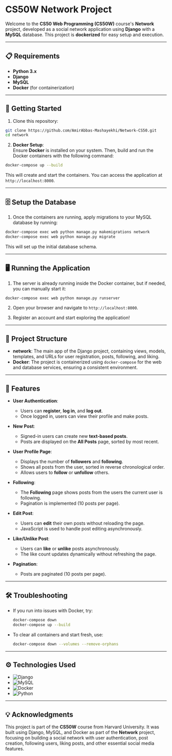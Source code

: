 # CS50W Network Project

Welcome to the **CS50 Web Programming (CS50W)** course's **Network** project, developed as a social network application using **Django** with a **MySQL** database. This project is **dockerized** for easy setup and execution.

---

## 📋 Requirements

- **Python 3.x**
- **Django**
- **MySQL**
- **Docker** (for containerization)

---

## 🚀 Getting Started

1. Clone this repository:

```bash
git clone https://github.com/AmirAbbas-Mashayekhi/Network-CS50.git
cd network
```

2. **Docker Setup**:  
   Ensure **Docker** is installed on your system. Then, build and run the Docker containers with the following command:

```bash
docker-compose up --build
```

This will create and start the containers. You can access the application at `http://localhost:8000`.

---

## 🗄️ Setup the Database

1. Once the containers are running, apply migrations to your MySQL database by running:

```bash
docker-compose exec web python manage.py makemigrations network
docker-compose exec web python manage.py migrate
```

This will set up the initial database schema.

---

## 🖥️ Running the Application

1. The server is already running inside the Docker container, but if needed, you can manually start it:

```bash
docker-compose exec web python manage.py runserver
```

2. Open your browser and navigate to `http://localhost:8000`.

3. Register an account and start exploring the application!

---

## 📂 Project Structure

- **network**: The main app of the Django project, containing views, models, templates, and URLs for user registration, posts, following, and liking.
- **Docker**: The project is containerized using `docker-compose` for the web and database services, ensuring a consistent environment.

---

## 🌟 Features

- **User Authentication**:

  - Users can **register**, **log in**, and **log out**.
  - Once logged in, users can view their profile and make posts.

- **New Post**:

  - Signed-in users can create new **text-based posts**.
  - Posts are displayed on the **All Posts** page, sorted by most recent.

- **User Profile Page**:

  - Displays the number of **followers** and **following**.
  - Shows all posts from the user, sorted in reverse chronological order.
  - Allows users to **follow** or **unfollow** others.

- **Following**:

  - The **Following** page shows posts from the users the current user is following.
  - Pagination is implemented (10 posts per page).

- **Edit Post**:

  - Users can **edit** their own posts without reloading the page.
  - JavaScript is used to handle post editing asynchronously.

- **Like/Unlike Post**:

  - Users can **like** or **unlike** posts asynchronously.
  - The like count updates dynamically without refreshing the page.

- **Pagination**:
  - Posts are paginated (10 posts per page).

---

## 🛠️ Troubleshooting

- If you run into issues with Docker, try:

  ```bash
  docker-compose down
  docker-compose up --build
  ```

- To clear all containers and start fresh, use:

  ```bash
  docker-compose down --volumes --remove-orphans
  ```

---

## ⚙️ Technologies Used

- ![Django](https://img.shields.io/badge/Django-5.1.3-brightgreen)
- ![MySQL](https://img.shields.io/badge/MySQL-8.0-blue)
- ![Docker](https://img.shields.io/badge/Docker-27.3-blueviolet)
- ![Python](https://img.shields.io/plastic/Python-3.10-blue)

---

## 💡 Acknowledgments

This project is part of the **CS50W** course from Harvard University. It was built using Django, MySQL, and Docker as part of the **Network** project, focusing on building a social network with user authentication, post creation, following users, liking posts, and other essential social media features.
